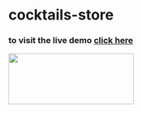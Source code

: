 # cocktails-store
<h3>to visit the live demo <a href="https://cocktails-store-project.netlify.app">click here</a> </h3>
<img width="70%" height="100vh" src="screencapture-cocktails-store-project-netlify-app-2023-02-07-19_15_08.png"/>

